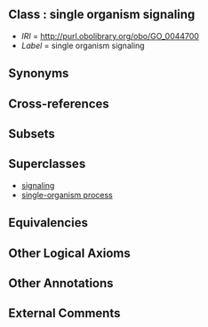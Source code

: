 
## Class : single organism signaling

 * *IRI* = http://purl.obolibrary.org/obo/GO_0044700
 * *Label* = single organism signaling

## Synonyms


## Cross-references


## Subsets


## Superclasses

 * [signaling](../../GO/52/GO_0023052.md)
 * [single-organism process](../../GO/99/GO_0044699.md)

## Equivalencies


## Other Logical Axioms


## Other Annotations


## External Comments

